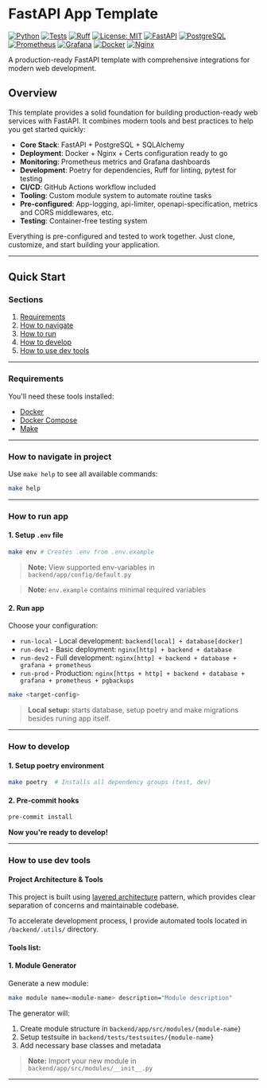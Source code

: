 # FastAPI App Template

[![Python](https://img.shields.io/badge/Python-3.12+-3776AB.svg?style=flat&logo=python&logoColor=white)](https://www.python.org)
[![Tests](https://github.com/peplxx/fast-template/actions/workflows/main.yaml/badge.svg)](https://github.com/peplxx/fast-template/actions/workflows/main.yaml)
[![Ruff](https://img.shields.io/endpoint?url=https://raw.githubusercontent.com/astral-sh/ruff/main/assets/badge/v2.json)](https://github.com/astral-sh/ruff)
[![License: MIT](https://img.shields.io/badge/License-MIT-yellow.svg)](https://opensource.org/licenses/MIT)
[![FastAPI](https://img.shields.io/badge/FastAPI-009688.svg?style=flat&logo=FastAPI&logoColor=white)](https://fastapi.tiangolo.com)
[![PostgreSQL](https://img.shields.io/badge/PostgreSQL-336791.svg?style=flat&logo=postgresql&logoColor=white)](https://www.postgresql.org)
[![Prometheus](https://img.shields.io/badge/Prometheus-E6522C.svg?style=flat&logo=prometheus&logoColor=white)](https://prometheus.io)
[![Grafana](https://img.shields.io/badge/Grafana-F46800.svg?style=flat&logo=grafana&logoColor=white)](https://grafana.com)
[![Docker](https://img.shields.io/badge/Docker-0096ED.svg?style=flat&logo=docker&logoColor=white)](https://www.docker.com)
[![Nginx](https://img.shields.io/badge/Nginx-009639.svg?style=flat&logo=nginx&logoColor=white)](https://nginx.org)

A production-ready FastAPI template with comprehensive integrations for modern web development.

## Overview

This template provides a solid foundation for building production-ready web services with FastAPI. It combines modern tools and best practices to help you get started quickly:

- **Core Stack**: FastAPI + PostgreSQL + SQLAlchemy
- **Deployment**: Docker + Nginx + Certs configuration ready to go
- **Monitoring**: Prometheus metrics and Grafana dashboards
- **Development**: Poetry for dependencies, Ruff for linting, pytest for testing
- **CI/CD**: GitHub Actions workflow included
- **Tooling**: Custom module system to automate routine tasks
- **Pre-configured**: App-logging, api-limiter, openapi-specification, metrics and CORS middlewares, etc.
- **Testing**: Container-free testing system

Everything is pre-configured and tested to work together. Just clone, customize, and start building your application.

---
## Quick Start
### Sections
1. [Requirements](#requirements)
2. [How to navigate](#how-to-navigate-in-project)
3. [How to run](#how-to-run-app)
4. [How to develop](#how-to-develop)
5. [How to use dev tools](#how-to-use-dev-tools)


---
### Requirements

You'll need these tools installed:

- [Docker](https://docs.docker.com/engine/install/)
- [Docker Compose](https://docs.docker.com/compose/install/)
- [Make](https://www.gnu.org/software/make/)
---
### How to navigate in project

Use `make help` to see all available commands:

```bash
make help
```
---
### How to run app

#### 1. Setup `.env` file
```bash
make env # Creates .env from .env.example
```

> **Note:** View supported env-variables in `backend/app/config/default.py`

> **Note:** `env.example` contains minimal required variables

#### 2. Run app
Choose your configuration:

- `run-local` - Local development: `backend[local] + database[docker]`
- `run-dev1` - Basic deployment: `nginx[http] + backend + database`
- `run-dev2` - Full development: `nginx[http] + backend + database + grafana + prometheus`
- `run-prod` - Production: `nginx[https + http] + backend + database + grafana + prometheus + pgbackups`

```bash
make <target-config>
```
> **Local setup:** starts database, setup poetry and make migrations besides runing app itself.
---
### How to develop

#### 1. Setup poetry environment
```bash
make poetry  # Installs all dependency groups (test, dev)
```

#### 2. Pre-commit hooks
```bash
pre-commit install
```

**Now you're ready to develop!**

---

### How to use dev tools

#### Project Architecture & Tools

This project is built using [layered architecture](https://www.oreilly.com/library/view/software-architecture-patterns/9781491971437/ch01.html) pattern, which provides clear separation of concerns and maintainable codebase.

To accelerate development process, I provide automated tools located in `/backend/.utils/` directory.


#### Tools list:

#### 1. Module Generator
Generate a new module:
```bash
make module name=<module-name> description="Module description"
```

The generator will:
1. Create module structure in `backend/app/src/modules/{module-name}`
2. Setup testsuite in `backend/tests/testsuites/{module-name}`
3. Add necessary base classes and metadata

> **Note:** Import your new module in `backend/app/src/modules/__init__.py`
---
